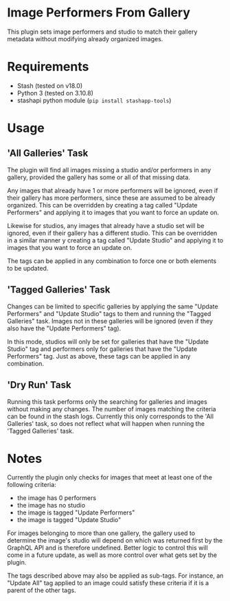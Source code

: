 # Image Performers From Gallery

This plugin sets image performers and studio to match their gallery metadata without modifying already organized images.

# Requirements

- Stash (tested on v18.0)
- Python 3 (tested on 3.10.8)
- stashapi python module (`pip install stashapp-tools`)

# Usage

## 'All Galleries' Task

The plugin will find all images missing a studio and/or performers in any
gallery, provided the gallery has some or all of that missing data.

Any images that already have 1 or more performers will be ignored, even if their gallery
has more performers, since these are assumed to be already organized. This can be
overridden by creating a tag called "Update Performers" and applying it to images that
you want to force an update on.

Likewise for studios, any images that already have a studio set will be
ignored, even if their gallery has a different studio. This can be overridden in a
similar manner y creating a tag called "Update Studio" and applying it to images that
you want to force an update on.

The tags can be applied in any combination to force one or both elements to be updated.

## 'Tagged Galleries' Task

Changes can be limited to specific galleries by applying the same "Update Performers"
and "Update Studio" tags to them and running the "Tagged Galleries" task. Images not 
in these galleries will be ignored (even if they also have the "Update Performers" tag).

In this mode, studios will only be set for galleries that have the "Update Studio" tag
and performers only for galleries that have the "Update Performers" tag. Just as above,
these tags can be applied in any combination.

## 'Dry Run' Task

Running this task performs only the searching for galleries and images without making
any changes. The number of images matching the criteria can be found in the stash logs.
Currently this only corresponds to the 'All Galleries' task, so does not reflect what will
happen when running the 'Tagged Galleries' task.

# Notes

Currently the plugin only checks for images that meet at least one of the following criteria:

- the image has 0 performers
- the image has no studio
- the image is tagged "Update Performers"
- the image is tagged "Update Studio"

For images belonging to more than one gallery, the gallery used to determine the image's studio
will depend on which was returned first by the GraphQL API and is therefore undefined. Better
logic to control this will come in a future update, as well as more control over what gets set
by the plugin.

The tags described above may also be applied as sub-tags. For instance, an "Update All" tag applied to an
image could satisfy these criteria if it is a parent of the other tags.
